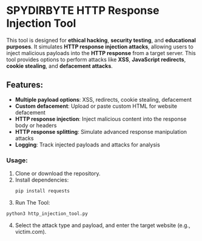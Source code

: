 # SPYDIRBYTE HTTP Response Injection Tool

This tool is designed for **ethical hacking**, **security testing**, and **educational purposes**. It simulates **HTTP response injection attacks**, allowing users to inject malicious payloads into the **HTTP response** from a target server. This tool provides options to perform attacks like **XSS**, **JavaScript redirects**, **cookie stealing**, and **defacement attacks**.

## Features:
- **Multiple payload options**: XSS, redirects, cookie stealing, defacement
- **Custom defacement**: Upload or paste custom HTML for website defacement
- **HTTP response injection**: Inject malicious content into the response body or headers
- **HTTP response splitting**: Simulate advanced response manipulation attacks
- **Logging**: Track injected payloads and attacks for analysis

### Usage:
1. Clone or download the repository.
2. Install dependencies:
   ```bash
   pip install requests

3. Run The Tool:
```bash
python3 http_injection_tool.py
```
4. Select the attack type and payload, and enter the target website (e.g., victim.com).

